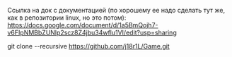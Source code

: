 Ссылка на док с документацией (по хорошему ее надо сделать тут же, как в репозитории linux, но это потом):
https://docs.google.com/document/d/1a5BmQojh7-v6FIpNMBbZUNlp2scz8Z4jbu34wflu1VI/edit?usp=sharing

git clone --recursive https://github.com/j18r1L/Game.git
